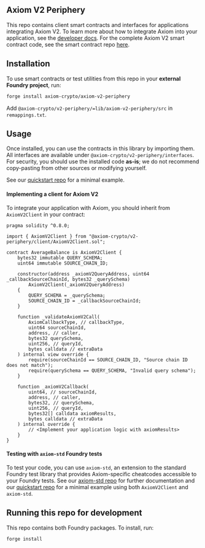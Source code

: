 ## Axiom V2 Periphery

This repo contains client smart contracts and interfaces for applications integrating Axiom V2. To learn more about how to integrate Axiom into your application, see the [developer docs](https://docs.axiom.xyz). For the complete Axiom V2 smart contract code, see the smart contract repo [here](https://github.com/axiom-crypto/axiom-v2-contracts).

## Installation

To use smart contracts or test utilities from this repo in your **external Foundry project**, run:

```bash
forge install axiom-crypto/axiom-v2-periphery
```

Add `@axiom-crypto/v2-periphery/=lib/axiom-v2-periphery/src` in `remappings.txt`.

## Usage

Once installed, you can use the contracts in this library by importing them. All interfaces are available under `@axiom-crypto/v2-periphery/interfaces`. For security, you should use the installed code **as-is**; we do not recommend copy-pasting from other sources or modifying yourself.

See our [quickstart repo](https://github.com/axiom-crypto/axiom-quickstart) for a minimal example.

#### Implementing a client for Axiom V2

To integrate your application with Axiom, you should inherit from `AxiomV2Client` in your contract:

```solidity
pragma solidity ^0.8.0;

import { AxiomV2Client } from "@axiom-crypto/v2-periphery/client/AxiomV2Client.sol";

contract AverageBalance is AxiomV2Client {
    bytes32 immutable QUERY_SCHEMA;
    uint64 immutable SOURCE_CHAIN_ID;

    constructor(address _axiomV2QueryAddress, uint64 _callbackSourceChainId, bytes32 _querySchema)
        AxiomV2Client(_axiomV2QueryAddress)
    {
        QUERY_SCHEMA = _querySchema;
        SOURCE_CHAIN_ID = _callbackSourceChainId;
    }

    function _validateAxiomV2Call(
        AxiomCallbackType, // callbackType,
        uint64 sourceChainId,
        address, // caller,
        bytes32 querySchema,
        uint256, // queryId,
        bytes calldata // extraData
    ) internal view override {
        require(sourceChainId == SOURCE_CHAIN_ID, "Source chain ID does not match");
        require(querySchema == QUERY_SCHEMA, "Invalid query schema");
    }

    function _axiomV2Callback(
        uint64, // sourceChainId,
        address, // caller,
        bytes32, // querySchema,
        uint256, // queryId,
        bytes32[] calldata axiomResults,
        bytes calldata // extraData
    ) internal override {
        // <Implement your application logic with axiomResults>
    }
}
```

#### Testing with `axiom-std` Foundry tests

To test your code, you can use `axiom-std`, an extension to the standard Foundry test library that provides Axiom-specific cheatcodes accessible to your Foundry tests. See our [axiom-std repo](https://github.com/axiom-crypto/axiom-std) for further documentation and our [quickstart repo](https://github.com/axiom-crypto/axiom-quickstart) for a minimal example using both `AxiomV2Client` and `axiom-std`.

## Running this repo for development

This repo contains both Foundry packages. To install, run:

```bash
forge install
```
